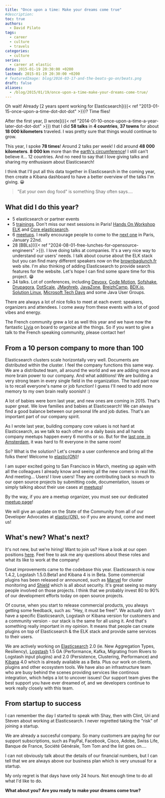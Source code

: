 ```yaml
---
title: "Once upon a time: Make your dreams come true"
#description: 
toc: true
authors:
  - David Pilato
tags:
  - career
  - culture
  - travels
categories:
  - culture
series:
  - career at elastic
date: 2015-01-19 20:30:00 +0200
lastmod: 2015-01-19 20:30:00 +0200
# featuredImage: blog/2016-03-17-and-the-beats-go-on/beats.png
draft: false
aliases:
  - /blog/2015/01/19/once-upon-a-time-make-your-dreams-come-true/
---
```


Oh wait! Already [2 years spent working for Elasticsearch]({{< ref "2013-01-15-once-upon-a-time-dot-dot-dot" >}})? Time flies!

After the first year, [I wrote]({{< ref "2014-01-10-once-upon-a-time-a-year-later-dot-dot-dot" >}}) that I did **58 talks** in **4 countries**, **37 towns** for about **18 000 kilometers** traveled. I was pretty sure that things would continue to grow.

<!-- more -->

This year, I spoke **78 times**! Around 2 talks per week! I did around **48 000 kilometers**. **8 000 km** more than the [earth's circumference](http://en.wikipedia.org/wiki/Earth)! I still can't believe it... 12 countries. And no need to say that I love giving talks and sharing my enthusiasm about Elasticsearch!

I think that I'll put all this data together in Elasticsearch in the coming year, then create a Kibana dashboard to have a better overview of the talks I'm giving. 😀

> "Eat your own dog food" is something Shay often says....

## What did I do this year?

* 5 elasticsearch or partner events
* 5 [trainings](http://training.elasticsearch.com/). Don't miss our next sessions in Paris! [Hands On Workshop ELK](http://purchases.elasticsearch.com/class/elasticsearch/GSW/paris/2015-01-21) and [Core elasticsearch](http://purchases.elasticsearch.com/class/elasticsearch/core/paris/2015-01-22).
* 6 [meetups](http://www.meetup.com/elasticsearchfr/). I really encourage people to come to the [next one](http://www.meetup.com/elasticsearchfr/events/219274450/) in Paris, January 22nd.
* 28 [BBLs]({{< ref "2024-08-01-free-lunches-for-opensource-engineers" >}}). I love doing talks at companies. It's a very nice way to understand our users' needs. I talk about course about the ELK stack but you can find many different speakers now on the [brownbaglunch.fr](https://www.brownbaglunch.fr/) web site. I'm also thinking of adding Elasticsearch to provide search features for the website. Let's hope I can find some spare time for this project. 😁
* 34 talks. Lot of conferences, including [Devoxx](http://www.devoxx.com/), [Code Motion](http://www.codemotionworld.com/), [Sofshake](http://soft-shake.ch/), [Drupagora](http://www.drupagora.com/), [DotScale](http://www.dotscale.io/), [JMaghreb](http://www.jmaghreb.io/), [JavaZone](https://gist.github.com/dadoonet/javazone.no), [BreizhCamp](http://www.breizhcamp.org/), [BDX.io](https://gist.github.com/dadoonet/www.bdx.io), [Solution Linux](http://www.solutionslinux.fr/), [Microsoft Tech Days](https://techdays.microsoft.fr/) and some Java User Groups.

There are always a lot of nice folks to meet at each event: speakers, organizers and attendees. I come away from these events with a lot of good vibes and energy.

The French community grew a lot as well this year and we have now the fantastic [Livia](livia.froelicher@elasticsearch.com) on board to organize all the things. So if you want to give a talk to the French speaking community, please contact her!

## From a 10 person company to more than 100

Elasticsearch clusters scale horizontally very well. Documents are distributed within the cluster. I feel the company functions this same way. We are a distributed team, all around the world and we are adding more and more brain power to our company. And what additions! We are building a very strong team in every single field in the organization. The hard part now is to recall everyone's name or job function! I guess I'll need to add more memory to my own brain really soonish! :)

A lot of babies were born last year, and new ones are coming in 2015. That's super great. We love families and babies at Elasticsearch! We can always find a good balance between our personal life and job duties. That's an important part of our company spirit.

As I wrote last year, building company core values is not hard at Elasticsearch, as we talk to each other on a daily basis and all hands company meetups happen every 6 months or so. But for the [last one, in Amsterdam](https://www.elastic.co/blog/world-elasticsearch-esallhands-edition/), it was hard to fit everyone in the same room!

So? What is the solution? Let's create a user conference and bring all the folks there! Welcome to [elastic{ON}](http://www.elasticon.com/)!

I am super excited going to San Francisco in March, meeting up again with all the colleagues I already know and seeing all the new comers in real life. And meeting... Users! I love users! They are contributing back so much to our open source projects by submitting code, documentation, issues or simply talking about their use cases at [meetups](http://elasticsearch.meetup.com/)!

By the way, if you are a meetup organizer, you must see our dedicated [meetup page](http://www.elasticsearch.com/community/meetups/)!

We will give an update on the State of the Community from all of our Developer Advocates at [elastic{ON}](http://www.elasticon.com/), so if you are around, come and meet us!

## What's new? What's next?

It's not new, but we're hiring! Want to join us? Have a look at our open positions [here](http://www.elasticsearch.com/about/careers/). Feel free to ask me any questions about these roles and what its like to work at the company!

Great improvements came to the codebase this year. Elasticsearch is now 1.4.2, Logstash 1.5.0.Beta1 and Kibana 4 is in Beta. Some commercial plugins has been released or announced, such as [Marvel](http://www.elasticsearch.com/products/marvel/) for cluster monitoring and [Shield](http://www.elasticsearch.com/products/shield/) which is all about security. It's great seeing so many people involved on those projects. I think that we probably invest 80 to 90% of our development efforts today on open source projects.

Of course, when you start to release commercial products, you always getting some feedback, such as: "Hey, it must be free!". We actually don't have a specific Elasticsearch, Logstash or Kibana version for customers and a community version - our stack is the same for all using it. And that's something really important in my opinion. It means that people can create plugins on top of Elasticsearch & the ELK stack and provide same services to their users.

We are actively working on [Elasticsearch](https://github.com/elasticsearch/elasticsearch) 2.0 (ie. New Aggregation Types, Resiliency), [Logstash](https://github.com/elasticsearch/logstash) 1.5 GA (Performance, Kafka, Migrating from Rivers to Logstash input plugins) and 2.0 (Persistence, Clustering, Performance) and [Kibana](https://github.com/elasticsearch/kibana) 4.0 which is already available as a Beta. Plus our work on clients, plugins and other ecosystem tools. We have also an infrastructure team who are busy behind the scenes providing services like continous integration, which helps a lot to uncover issues! Our support team gives the best support you have ever dreamed of, and we developers continue to work really closely with this team.

## From startup to success

I can remember the day I started to speak with Shay, then with Clint, Uri and Steven about working at Elasticsearch. I never regretted taking the "risk" of joining a startup.

We are already a succesful company. So many customers are paying for our support subscriptions, such as PayPal, Facebook, Cisco, Adobe, Swiss Life, Banque de France, Société Générale, Tom Tom and the list goes on....

I can not obviously talk about the details of our financial numbers, but I can tell that we are always above our business plan which is very unusual for a startup.

My only regret is that days have only 24 hours. Not enough time to do all what I'd like to do.

**What about you? Are you ready to make your dreams come true?**

